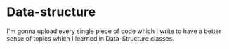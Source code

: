 # Data-structure
I'm gonna upload every single piece of code which I write to have a better sense of topics which I learned in Data-Structure classes.
